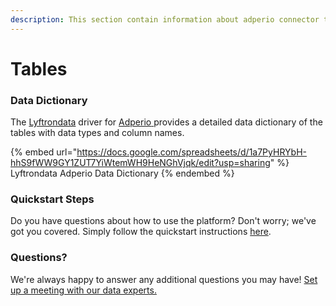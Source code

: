 ```yaml
---
description: This section contain information about adperio connector tables information
---
```


# Tables

### Data Dictionary

The [Lyftrondata](https://www.lyftrondata.com/) driver for [Adperio](https://www.lyftrondata.com/integration/adperio/)[ ](https://www.lyftrondata.com/integration/adperio/)provides a detailed data dictionary of the tables with data types and column names.

{% embed url="https://docs.google.com/spreadsheets/d/1a7PyHRYbH-hhS9fWW9GY1ZUT7YiWtemWH9HeNGhVjqk/edit?usp=sharing" %}
Lyftrondata Adperio Data Dictionary
{% endembed %}

### Quickstart Steps

Do you have questions about how to use the platform? Don't worry; we've got you covered. Simply follow the quickstart instructions [here](../../../../quickstart-steps.md).

### Questions? <a href="#questions" id="questions"></a>

We're always happy to answer any additional questions you may have! [Set up a meeting with our data experts.](https://www.lyftrondata.com/book-a-meeting/)

